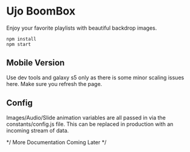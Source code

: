 # Ujo BoomBox
Enjoy your favorite playlists with beautiful backdrop images.

```
npm install
npm start
```

## Mobile Version
Use dev tools and galaxy s5 only as there is some minor scaling issues here. Make sure you refresh the page. 

## Config 
Images/Audio/Slide animation variables are all passed in via the constants/config.js file. This can be replaced in production with an incoming stream of data. 

*/ More Documentation Coming Later */
